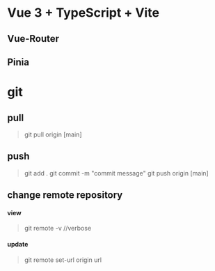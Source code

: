 # Vue 3 + TypeScript + Vite

## Vue-Router

## Pinia

# git

## pull

> git pull origin [main]

## push

> git add .
> git commit -m "commit message"
> git push origin [main]

## change remote repository

#### view

> git remote -v //verbose

#### update

> git remote set-url origin url
